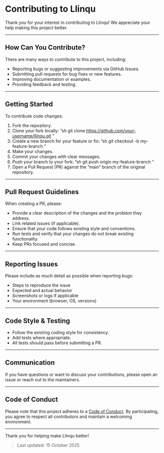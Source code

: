 # Contributing to Llinqu

Thank you for your interest in contributing to Llinqu! We appreciate your help making this project better.

---

## How Can You Contribute?

There are many ways to contribute to this project, including:

- Reporting bugs or suggesting improvements via GitHub Issues.
- Submitting pull requests for bug fixes or new features.
- Improving documentation or examples.
- Providing feedback and testing.

---

## Getting Started

To contribute code changes:

1. Fork the repository.
2. Clone your fork locally:
   ”sh
   git clone https://github.com/your-username/llinqu.git
   ”
3. Create a new branch for your feature or fix:
   ”sh
   git checkout -b my-feature-branch
   ”
4. Make your changes.
5. Commit your changes with clear messages.
6. Push your branch to your fork:
   ”sh
   git push origin my-feature-branch
   ”
7. Open a Pull Request (PR) against the ”main” branch of the original repository.

---

## Pull Request Guidelines

When creating a PR, please:

- Provide a clear description of the changes and the problem they address.
- Link related issues (if applicable).
- Ensure that your code follows existing style and conventions.
- Run tests and verify that your changes do not break existing functionality.
- Keep PRs focused and concise.

---

## Reporting Issues

Please include as much detail as possible when reporting bugs:

- Steps to reproduce the issue
- Expected and actual behavior
- Screenshots or logs if applicable
- Your environment (browser, OS, versions)

---

## Code Style & Testing

- Follow the existing coding style for consistency.
- Add tests where appropriate.
- All tests should pass before submitting a PR.

---

## Communication

If you have questions or want to discuss your contributions, please open an issue or reach out to the maintainers.

---

## Code of Conduct

Please note that this project adheres to a [Code of Conduct](CODE_OF_CONDUCT.md). By participating, you agree to respect all contributors and maintain a welcoming environment.

---

Thank you for helping make Llinqu better!

> Last updated: 15 October 2025
